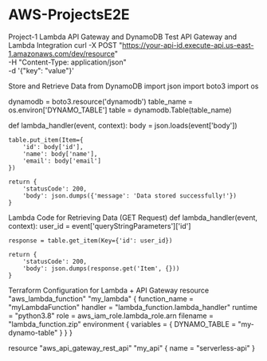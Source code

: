 # AWS-ProjectsE2E
Project-1 Lambda API Gateway and DynamoDB
 Test API Gateway and Lambda Integration
 curl -X POST "https://your-api-id.execute-api.us-east-1.amazonaws.com/dev/resource" \
     -H "Content-Type: application/json" \
     -d '{"key": "value"}'

 Store and Retrieve Data from DynamoDB
 import json
import boto3
import os

dynamodb = boto3.resource('dynamodb')
table_name = os.environ['DYNAMO_TABLE']
table = dynamodb.Table(table_name)

def lambda_handler(event, context):
    body = json.loads(event['body'])
    
    table.put_item(Item={
        'id': body['id'],
        'name': body['name'],
        'email': body['email']
    })

    return {
        'statusCode': 200,
        'body': json.dumps({'message': 'Data stored successfully!'})
    }

Lambda Code for Retrieving Data (GET Request)
def lambda_handler(event, context):
    user_id = event['queryStringParameters']['id']
    
    response = table.get_item(Key={'id': user_id})
    
    return {
        'statusCode': 200,
        'body': json.dumps(response.get('Item', {}))
    }

Terraform Configuration for Lambda + API Gateway
resource "aws_lambda_function" "my_lambda" {
  function_name = "myLambdaFunction"
  handler      = "lambda_function.lambda_handler"
  runtime      = "python3.8"
  role         = aws_iam_role.lambda_role.arn
  filename     = "lambda_function.zip"
  environment {
    variables = {
      DYNAMO_TABLE = "my-dynamo-table"
    }
  }
}

resource "aws_api_gateway_rest_api" "my_api" {
  name = "serverless-api"
}

